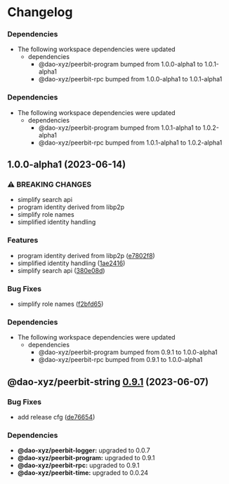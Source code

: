 # Changelog

### Dependencies

* The following workspace dependencies were updated
  * dependencies
    * @dao-xyz/peerbit-program bumped from 1.0.0-alpha1 to 1.0.1-alpha1
    * @dao-xyz/peerbit-rpc bumped from 1.0.0-alpha1 to 1.0.1-alpha1

### Dependencies

* The following workspace dependencies were updated
  * dependencies
    * @dao-xyz/peerbit-program bumped from 1.0.1-alpha1 to 1.0.2-alpha1
    * @dao-xyz/peerbit-rpc bumped from 1.0.1-alpha1 to 1.0.2-alpha1

## 1.0.0-alpha1 (2023-06-14)


### ⚠ BREAKING CHANGES

* simplify search api
* program identity derived from libp2p
* simplify role names
* simplified identity handling

### Features

* program identity derived from libp2p ([e7802f8](https://github.com/dao-xyz/peerbit/commit/e7802f816eb3e06c14cc57b193d2bde2b5005cef))
* simplified identity handling ([1ae2416](https://github.com/dao-xyz/peerbit/commit/1ae24168a5c8629b8f9d1c57eceed6abd4a15020))
* simplify search api ([380e08d](https://github.com/dao-xyz/peerbit/commit/380e08da9285ec4aae51bc757ce3167dc9ffa949))


### Bug Fixes

* simplify role names ([f2bfd65](https://github.com/dao-xyz/peerbit/commit/f2bfd65422d0d7066cbc34693bfeafecb508004d))


### Dependencies

* The following workspace dependencies were updated
  * dependencies
    * @dao-xyz/peerbit-program bumped from 0.9.1 to 1.0.0-alpha1
    * @dao-xyz/peerbit-rpc bumped from 0.9.1 to 1.0.0-alpha1

## @dao-xyz/peerbit-string [0.9.1](https://github.com/dao-xyz/peerbit/compare/@dao-xyz/peerbit-string@0.9.0...@dao-xyz/peerbit-string@0.9.1) (2023-06-07)


### Bug Fixes

* add release cfg ([de76654](https://github.com/dao-xyz/peerbit/commit/de766548f8106804d319e8b51e9607f2a3f60726))





### Dependencies

* **@dao-xyz/peerbit-logger:** upgraded to 0.0.7
* **@dao-xyz/peerbit-program:** upgraded to 0.9.1
* **@dao-xyz/peerbit-rpc:** upgraded to 0.9.1
* **@dao-xyz/peerbit-time:** upgraded to 0.0.24
